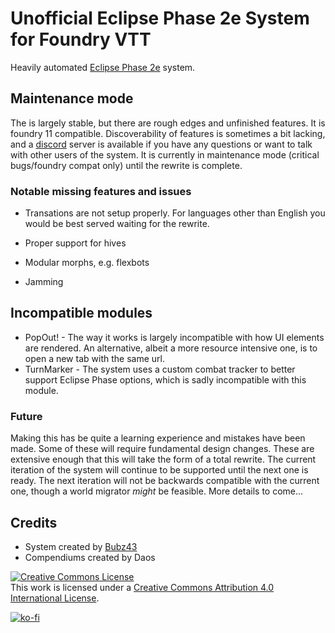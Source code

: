 # Unofficial Eclipse Phase 2e System for Foundry VTT

Heavily automated [Eclipse Phase 2e](https://www.eclipsephase.com) system.

## Maintenance mode 

The is largely stable, but there are rough edges and unfinished features. It is foundry 11 compatible. Discoverability of features is sometimes a bit lacking, and a [discord](https://discord.gg/zs4jMnFqjx) server is available if you have any questions or want to talk with other users of the system. It is currently in maintenance mode (critical bugs/foundry compat only) until the rewrite is complete.

### Notable missing features and issues

- Transations are not setup properly. For languages other than English you would be best served waiting for the rewrite. 

- Proper support for hives
- Modular morphs, e.g. flexbots
- Jamming

## Incompatible modules

- PopOut! - The way it works is largely incompatible with how UI elements are rendered. An alternative, albeit a more resource intensive one, is to open a new tab with the same url.
- TurnMarker - The system uses a custom combat tracker to better support Eclipse Phase options, which is sadly incompatible with this module.

### **Future**

Making this has be quite a learning experience and mistakes have been made. Some of these will require fundamental design changes. These are extensive enough that this will take the form of a total rewrite. The current iteration of the system will continue to be supported until the next one is ready. The next iteration will not be backwards compatible with the current one, though a world migrator _might_ be feasible. More details to come...

## Credits

- System created by [Bubz43](https://github.com/Bubz43)
- Compendiums created by Daos

<a rel="license" href="http://creativecommons.org/licenses/by/4.0/"><img alt="Creative Commons License" style="border-width:0" src="https://i.creativecommons.org/l/by/4.0/88x31.png" /></a><br />This work is licensed under a <a rel="license" href="http://creativecommons.org/licenses/by/4.0/">Creative Commons Attribution 4.0 International License</a>.

[![ko-fi](https://ko-fi.com/img/githubbutton_sm.svg)](https://ko-fi.com/D1D24OIY7)
